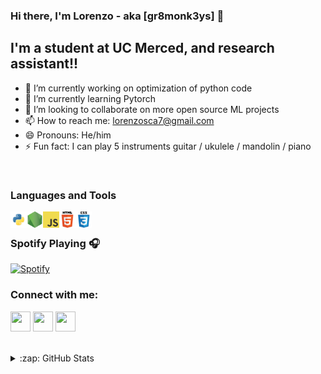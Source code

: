 ### Hi there, I'm Lorenzo - aka [gr8monk3ys] 👋

## I'm a student at UC Merced, and research assistant!!

- 🔭 I’m currently working on optimization of python code
- 🌱 I’m currently learning Pytorch
- 👯 I’m looking to collaborate on more open source ML projects
- 📫 How to reach me: lorenzosca7@gmail.com
- 😄 Pronouns: He/him
- ⚡ Fun fact: I can play 5 instruments guitar / ukulele / mandolin / piano

<br />

### Languages and Tools

<img align="left" alt="python" width="26px" src="https://raw.githubusercontent.com/github/explore/80688e429a7d4ef2fca1e82350fe8e3517d3494d/topics/python/python.png">
<img align="left" alt="Node.js" width="26px" src="https://raw.githubusercontent.com/github/explore/80688e429a7d4ef2fca1e82350fe8e3517d3494d/topics/nodejs/nodejs.png">
<img align="left" alt="JavaScript" width="26px" src="https://raw.githubusercontent.com/github/explore/80688e429a7d4ef2fca1e82350fe8e3517d3494d/topics/javascript/javascript.png">
<img align="left" alt="HTML" width="26px" src="https://raw.githubusercontent.com/github/explore/80688e429a7d4ef2fca1e82350fe8e3517d3494d/topics/html/html.png">
<img align="left" alt="CSS" width="26px" src="https://raw.githubusercontent.com/github/explore/80688e429a7d4ef2fca1e82350fe8e3517d3494d/topics/css/css.png">

<br />

### Spotify Playing 🎧

[![Spotify](https://novatorem-gr8monk3ys.vercel.app/api/spotify)](https://open.spotify.com/user/gr8monk3ys)

### Connect with me:

[<img height="32" width="32" src="https://cdn.jsdelivr.net/npm/simple-icons@v4/icons/LinkedIn.svg" />][linkedin]
[<img height="32" width="32" src="https://cdn.jsdelivr.net/npm/simple-icons@v4/icons/Twitter.svg" />][twitter]
[<img height="32" width="32" src="https://cdn.jsdelivr.net/npm/simple-icons@v4/icons/Instagram.svg" />][instagram]


<br />

<details>
  <summary>:zap: GitHub Stats</summary>

[![Lorenzo's GitHub stats](https://github-readme-stats.vercel.app/api?username=gr8monk3ys)](https://github.com/anuraghazra/github-readme-stats)

</details>

[twitter]: https://twitter.com/gr8monk3ys
[instagram]: https://instagram.com/lorenzo.scaturchio
[linkedin]: https://www.linkedin.com/in/lorenzo-scaturchio-62203b160/